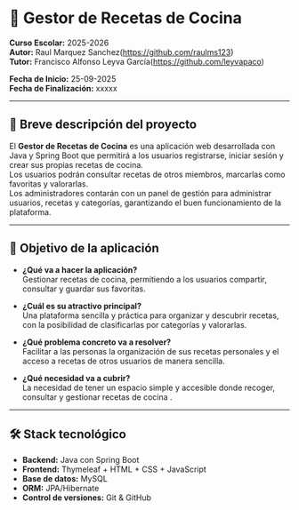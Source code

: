 # 🍲 Gestor de Recetas de Cocina  

**Curso Escolar:** 2025-2026  
**Autor:** Raul Marquez Sanchez(https://github.com/raulms123)  
**Tutor:** Francisco Alfonso Leyva García(https://github.com/leyvapaco) 

**Fecha de Inicio:** 25-09-2025  
**Fecha de Finalización:** xxxxx  

---

## 📌 Breve descripción del proyecto  
El **Gestor de Recetas de Cocina** es una aplicación web desarrollada con Java y Spring Boot que permitirá a los usuarios registrarse, iniciar sesión y crear sus propias recetas de cocina.  
Los usuarios podrán consultar recetas de otros miembros, marcarlas como favoritas y valorarlas.  
Los administradores contarán con un panel de gestión para administrar usuarios, recetas y categorías, garantizando el buen funcionamiento de la plataforma.  

---

## 🎯 Objetivo de la aplicación  
- **¿Qué va a hacer la aplicación?**  
  Gestionar recetas de cocina, permitiendo a los usuarios compartir, consultar y guardar sus favoritas.  

- **¿Cuál es su atractivo principal?**  
  Una plataforma sencilla y práctica para organizar y descubrir recetas, con la posibilidad de clasificarlas por categorías y valorarlas.  

- **¿Qué problema concreto va a resolver?**  
  Facilitar a las personas la organización de sus recetas personales y el acceso a recetas de otros usuarios de manera sencilla.  

- **¿Qué necesidad va a cubrir?**  
  La necesidad de tener un espacio simple y accesible donde recoger, consultar y gestionar recetas de cocina .  

---

## 🛠️ Stack tecnológico  
- **Backend:** Java con Spring Boot  
- **Frontend:** Thymeleaf + HTML + CSS + JavaScript  
- **Base de datos:** MySQL  
- **ORM:** JPA/Hibernate  
- **Control de versiones:** Git & GitHub  
